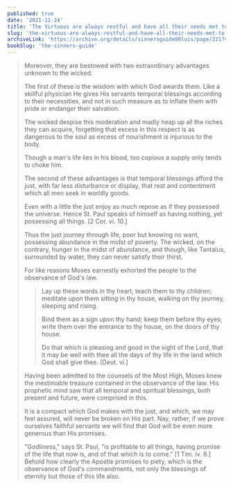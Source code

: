 ```yaml
---
published: true
date: '2021-11-24'
title: 'The Virtuous are always restful and have all their needs met to a healthy degree'
slug: 'the-virtuous-are-always-restful-and-have-all-their-needs-met-to-a-healthy-degree'
archiveLink: 'https://archive.org/details/sinnersguide00luis/page/221?view=theater'
bookSlug: 'the-sinners-guide'
---
```


> Moreover, they are bestowed with two extraordinary advantages unknown to the wicked.
>
> The first of these is the wisdom with which God awards them. Like a skillful physician He gives His servants temporal blessings according to their necessities, and not in such measure as to inflate them with pride or endanger their salvation.
>
> The wicked despise this moderation and madly heap up all the riches they can acquire, forgetting that excess in this respect is as dangerous to the soul as excess of nourishment is injurious to the body.
>
> Though a man's life lies in his blood, too copious a supply only tends to choke him.
>
> The second of these advantages is that temporal blessings afford the just, with far less disturbance or display, that rest and contentment which all men seek in worldly goods.
>
> Even with a little the just enjoy as much repose as if they possessed the universe. Hence St. Paul speaks of himself as having nothing, yet possessing all things. [2 Cor. vi. 10.]
>
> Thus the just journey through life, poor but knowing no want, possessing abundance in the midst of poverty. The wicked, on the contrary, hunger in the midst of abundance, and though, like Tantalus, surrounded by water, they can never satisfy their thirst.
>
> For like reasons Moses earnestly exhorted the people to the observance of God's law.
>
>> Lay up these words in thy heart, teach them to thy children; meditate upon them sitting in thy house, walking on thy journey, sleeping and rising.
>>
>> Bind them as a sign upon thy hand; keep them before thy eyes; write them over the entrance to thy house, on the doors of thy house.
>>
>> Do that which is pleasing and good in the sight of the Lord, that it may be well with thee all the days of thy life in the land which God shall give thee. [Deut. vi.]
>
> Having been admitted to the counsels of the Most High, Moses knew the inestimable treasure contained in the observance of the law. His prophetic mind saw that all temporal and spiritual blessings, both present and future, were comprised in this.
>
> It is a compact which God makes with the just, and which, we may feel assured, will never be broken on His part. Nay, rather, if we prove ourselves faithful servants we will find that God will be even more generous than His promises.
>
> "Godliness," says St. Paul, "is profitable to all things, having promise of the life that now is, and of that which is to come." [1 Tim. iv. 8.] Behold how clearly the Apostle promises to piety, which is the observance of God's commandments, not only the blessings of eternity but those of this life also.